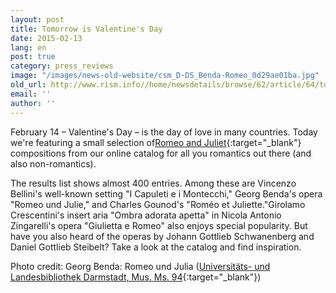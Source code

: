 ```yaml
---
layout: post
title: Tomorrow is Valentine's Day
date: 2015-02-13
lang: en
post: true
category: press_reviews
image: "/images/news-old-website/csm_D-DS_Benda-Romeo_0d29ae01ba.jpg"
old_url: http://www.rism.info//home/newsdetails/browse/62/article/64/tomorrow-is-valentines-day.html
email: ''
author: ''
---
```



February 14 – Valentine's Day – is the day of love in many countries. Today we're featuring a small selection of[Romeo and Juliet](https://opac.rism.info/search?View=rism&title=Romeo){:target="_blank"} compositions from our online catalog for all you romantics out there (and also non-romantics).

The results list shows almost 400 entries. Among these are Vincenzo Bellini's well-known setting "I Capuleti e i Montecchi," Georg Benda's opera "Romeo und Julie," and Charles Gounod's "Roméo et Juliette."Girolamo Crescentini's insert aria "Ombra adorata apetta" in Nicola Antonio Zingarelli's opera "Giulietta e Romeo" also enjoys special popularity. But have you also heard of the operas by Johann Gottlieb Schwanenberg and Daniel Gottlieb Steibelt? Take a look at the catalog and find inspiration.

Photo credit: Georg Benda: Romeo und Julia ([Universitäts- und Landesbibliothek Darmstadt, Mus. Ms. 94](http://tudigit.ulb.tu-darmstadt.de/show/Mus-Ms-094-01/0002){:target="_blank"})





<script type="text/javascript">var switchTo5x=true;</script><script type="text/javascript" src="http://w.sharethis.com/button/buttons.js"></script><script type="text/javascript">stLight.options({publisher: "9b601438-1ce1-49d8-bfd7-9cff5df54c17", doNotHash: false, doNotCopy: false, hashAddressBar: false});</script>
